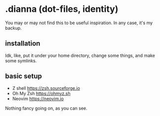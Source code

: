# .dianna (dot-files, identity)

You may or may not find this to be useful inspiration. In any case, it's my backup.

## installation

Idk, like, put it under your home directory, change some things, and make some symlinks.

## basic setup

- Z shell https://zsh.sourceforge.io
- Oh My Zsh https://ohmyz.sh
- Neovim https://neovim.io

Nothing fancy going on, as you can see.
